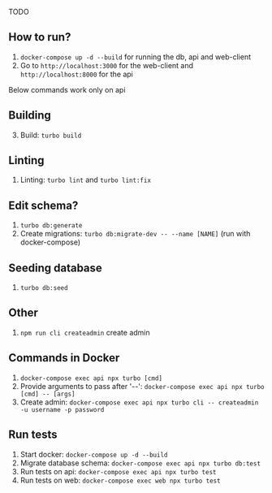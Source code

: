TODO

## How to run?

1. `docker-compose up -d --build` for running the db, api and web-client
2. Go to `http://localhost:3000` for the web-client and  `http://localhost:8000` for the api

Below commands work only on api

## Building
3. Build: `turbo build`

## Linting
1. Linting: `turbo lint` and `turbo lint:fix`

## Edit schema?
1. `turbo db:generate`
2. Create migrations: `turbo db:migrate-dev -- --name [NAME]` (run with docker-compose)

## Seeding database
1. `turbo db:seed`

## Other
1. `npm run cli createadmin` create admin


## Commands in Docker
1. `docker-compose exec api npx turbo [cmd]`
2. Provide arguments to pass after '--': `docker-compose exec api npx turbo [cmd] -- [args]`
3. Create admin: `docker-compose exec api npx turbo cli -- createadmin -u username -p password`

## Run tests
1. Start docker: `docker-compose up -d --build`
2. Migrate database schema: `docker-compose exec api npx turbo db:test`
3. Run tests on api: `docker-compose exec api npx turbo test`
4. Run tests on web: `docker-compose exec web npx turbo test`